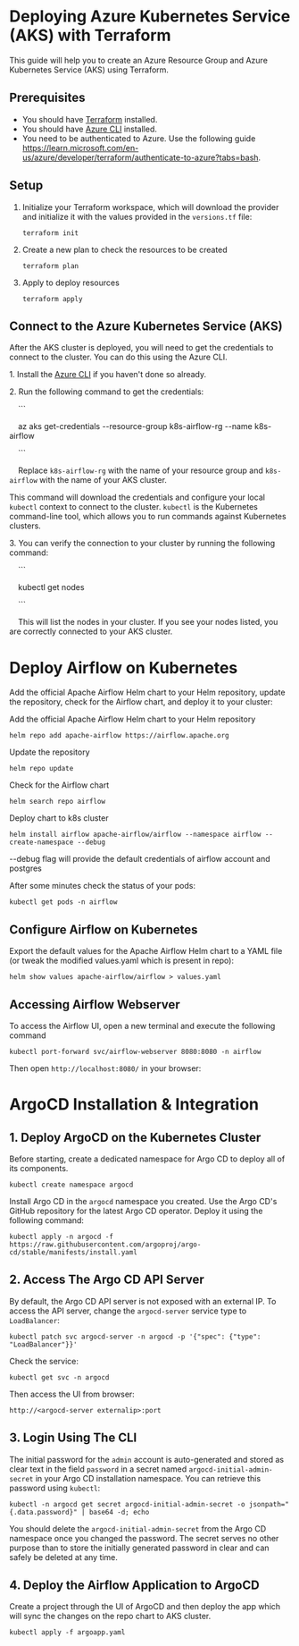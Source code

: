 # Deploying Azure Kubernetes Service (AKS) with Terraform

This guide will help you to create an Azure Resource Group and Azure Kubernetes Service (AKS) using Terraform.

## Prerequisites

- You should have [Terraform](https://www.terraform.io/downloads.html) installed.
- You should have [Azure CLI](https://docs.microsoft.com/en-us/cli/azure/install-azure-cli) installed.
- You need to be authenticated to Azure. Use the following guide https://learn.microsoft.com/en-us/azure/developer/terraform/authenticate-to-azure?tabs=bash.

## Setup

1. Initialize your Terraform workspace, which will download the provider and initialize it with the values provided in the `versions.tf` file:

    ```
    terraform init
    ```

2. Create a new plan to check the resources to be created

    ```
    terraform plan
    ```

3. Apply to deploy resources

    ```
    terraform apply
    ```
    
## Connect to the Azure Kubernetes Service (AKS)

After the AKS cluster is deployed, you will need to get the credentials to connect to the cluster. You can do this using the Azure CLI.

1\. Install the [Azure CLI](https://docs.microsoft.com/en-us/cli/azure/install-azure-cli) if you haven't done so already.

2\. Run the following command to get the credentials:

    ```

    az aks get-credentials --resource-group k8s-airflow-rg --name k8s-airflow

    ```

    Replace `k8s-airflow-rg` with the name of your resource group and `k8s-airflow` with the name of your AKS cluster.

This command will download the credentials and configure your local `kubectl` context to connect to the cluster. `kubectl` is the Kubernetes command-line tool, which allows you to run commands against Kubernetes clusters.

3\. You can verify the connection to your cluster by running the following command:

    ```

    kubectl get nodes

    ```

    This will list the nodes in your cluster. If you see your nodes listed, you are correctly connected to your AKS cluster.


# Deploy Airflow on Kubernetes

Add the official Apache Airflow Helm chart to your Helm repository, update the repository, check for the Airflow chart, and deploy it to your cluster:

Add the official Apache Airflow Helm chart to your Helm repository

`helm repo add apache-airflow https://airflow.apache.org`

Update the repository

`helm repo update`

Check for the Airflow chart

`helm search repo airflow`

Deploy chart to k8s cluster

`helm install airflow apache-airflow/airflow --namespace airflow --create-namespace --debug`

--debug flag will provide the default credentials of airflow account and postgres


After some minutes check the status of your pods:


`kubectl get pods -n airflow`


Configure Airflow on Kubernetes
-------------------------------

Export the default values for the Apache Airflow Helm chart to a YAML file (or tweak the modified values.yaml which is present in repo):

`helm show values apache-airflow/airflow > values.yaml`



Accessing Airflow Webserver
---------------------------

To access the Airflow UI, open a new terminal and execute the following command

`kubectl port-forward svc/airflow-webserver 8080:8080 -n airflow`

Then open `http://localhost:8080/` in your browser:


# ArgoCD Installation & Integration

1\. Deploy ArgoCD on the Kubernetes Cluster
-------------------------------------------

Before starting, create a dedicated namespace for Argo CD to deploy all of its components.

`kubectl create namespace argocd`

Install Argo CD in the `argocd` namespace you created. Use the Argo CD's GitHub repository for the latest Argo CD operator. Deploy it using the following command:


`kubectl apply -n argocd -f https://raw.githubusercontent.com/argoproj/argo-cd/stable/manifests/install.yaml`


2\. Access The Argo CD API Server
---------------------------------

By default, the Argo CD API server is not exposed with an external IP. To access the API server, change the `argocd-server` service type to `LoadBalancer`:

`kubectl patch svc argocd-server -n argocd -p '{"spec": {"type": "LoadBalancer"}}'`

Check the service:

`kubectl get svc -n argocd`

Then access the UI from browser:

`http://<argocd-server externalip>:port`

3\. Login Using The CLI
-----------------------

The initial password for the `admin` account is auto-generated and stored as clear text in the field `password` in a secret named `argocd-initial-admin-secret` in your Argo CD installation namespace. You can retrieve this password using `kubectl`:


`kubectl -n argocd get secret argocd-initial-admin-secret -o jsonpath="{.data.password}" | base64 -d; echo`

You should delete the `argocd-initial-admin-secret` from the Argo CD namespace once you changed the password. The secret serves no other purpose than to store the initially generated password in clear and can safely be deleted at any time.


4\. Deploy the Airflow Application to ArgoCD
-----------------------

Create a project through the UI of ArgoCD and then deploy the app which will sync the changes on the repo chart to AKS cluster.

`kubectl apply -f argoapp.yaml`
